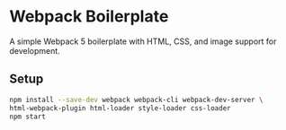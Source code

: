 # Webpack Boilerplate

A simple Webpack 5 boilerplate with HTML, CSS, and image support for development.

## Setup

```bash
npm install --save-dev webpack webpack-cli webpack-dev-server \
html-webpack-plugin html-loader style-loader css-loader
npm start
```
